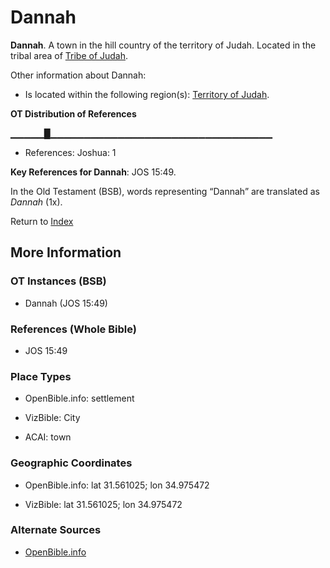 # Dannah
**Dannah**. 
A town in the hill country of the territory of Judah. 
Located in the tribal area of [Tribe of Judah](../../../groups/md/acai/Judah.md). 




Other information about Dannah:


* Is located within the following region(s): 
[Territory of Judah](TerritoryOfJudah.md). 


**OT Distribution of References**

▁▁▁▁▁█▁▁▁▁▁▁▁▁▁▁▁▁▁▁▁▁▁▁▁▁▁▁▁▁▁▁▁▁▁▁▁▁▁
* References: Joshua: 1



**Key References for Dannah**: 
JOS 15:49. 


In the Old Testament (BSB), words representing “Dannah” are translated as 
*Dannah* (1x). 




Return to [Index](00-Index.md)

## More Information

### OT Instances (BSB)

* Dannah (JOS 15:49)



### References (Whole Bible)

* JOS 15:49


### Place Types

* OpenBible.info: settlement

* VizBible: City

* ACAI: town



### Geographic Coordinates

* OpenBible.info: lat 31.561025; lon 34.975472

* VizBible: lat 31.561025; lon 34.975472



### Alternate Sources

* [OpenBible.info](https://www.openbible.info/geo/ancient/a65c305)



